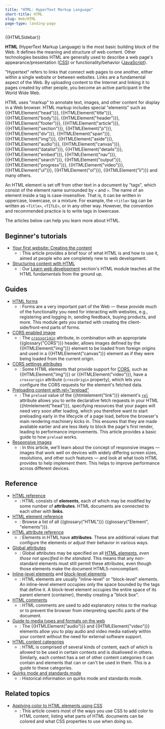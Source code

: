 ```yaml
---
title: "HTML: HyperText Markup Language"
short-title: HTML
slug: Web/HTML
page-type: landing-page
---
```


{{HTMLSidebar}}

**HTML** (HyperText Markup Language) is the most basic building block of the Web. It defines the meaning and structure of web content. Other technologies besides HTML are generally used to describe a web page's appearance/presentation ([CSS](/en-US/docs/Web/CSS)) or functionality/behavior ([JavaScript](/en-US/docs/Web/JavaScript)).

"Hypertext" refers to links that connect web pages to one another, either within a single website or between websites. Links are a fundamental aspect of the Web. By uploading content to the Internet and linking it to pages created by other people, you become an active participant in the World Wide Web.

HTML uses "markup" to annotate text, images, and other content for display in a Web browser. HTML markup includes special "elements" such as {{HTMLElement("head")}}, {{HTMLElement("title")}}, {{HTMLElement("body")}}, {{HTMLElement("header")}}, {{HTMLElement("footer")}}, {{HTMLElement("article")}}, {{HTMLElement("section")}}, {{HTMLElement("p")}}, {{HTMLElement("div")}}, {{HTMLElement("span")}}, {{HTMLElement("img")}}, {{HTMLElement("aside")}}, {{HTMLElement("audio")}}, {{HTMLElement("canvas")}}, {{HTMLElement("datalist")}}, {{HTMLElement("details")}}, {{HTMLElement("embed")}}, {{HTMLElement("nav")}}, {{HTMLElement("search")}}, {{HTMLElement("output")}}, {{HTMLElement("progress")}}, {{HTMLElement("video")}}, {{HTMLElement("ul")}}, {{HTMLElement("ol")}}, {{HTMLElement("li")}} and many others.

An HTML element is set off from other text in a document by "tags", which consist of the element name surrounded by `<` and `>`. The name of an element inside a tag is case-insensitive. That is, it can be written in uppercase, lowercase, or a mixture. For example, the `<title>` tag can be written as `<Title>`, `<TITLE>`, or in any other way. However, the convention and recommended practice is to write tags in lowercase.

The articles below can help you learn more about HTML.

## Beginner's tutorials

- [Your first website: Creating the content](/en-US/docs/Learn_web_development/Getting_started/Your_first_website/Creating_the_content)
  - : This article provides a brief tour of what HTML is and how to use it, aimed at people who are completely new to web development.
- [Structuring content with HTML](/en-US/docs/Learn_web_development/Core/Structuring_content)
  - : Our [Learn web development](/en-US/docs/Learn_web_development) section's HTML module teaches all the HTML fundamentals from the ground up.

## Guides

- [HTML forms](/en-US/docs/Learn_web_development/Extensions/Forms)
  - : Forms are a very important part of the Web — these provide much of the functionality you need for interacting with websites, e.g., registering and logging in, sending feedback, buying products, and more. This module gets you started with creating the client-side/front-end parts of forms.
- [CORS enabled image](/en-US/docs/Web/HTML/CORS_enabled_image)
  - : The [`crossorigin`](/en-US/docs/Web/HTML/Reference/Element/img#crossorigin) attribute, in combination with an appropriate {{glossary("CORS")}} header, allows images defined by the {{HTMLElement("img")}} element to be loaded from foreign origins and used in a {{HTMLElement("canvas")}} element as if they were being loaded from the current origin.
- [CORS settings attributes](/en-US/docs/Web/HTML/Reference/Attributes/crossorigin)
  - : Some HTML elements that provide support for [CORS](/en-US/docs/Web/HTTP/Guides/CORS), such as {{HTMLElement("img")}} or {{HTMLElement("video")}}, have a `crossorigin` attribute (`crossOrigin` property), which lets you configure the CORS requests for the element's fetched data.
- [Preloading content with rel="preload"](/en-US/docs/Web/HTML/Reference/Attributes/rel/preload)
  - : The `preload` value of the {{htmlelement("link")}} element's [`rel`](/en-US/docs/Web/HTML/Reference/Element/link#rel) attribute allows you to write declarative fetch requests in your HTML {{htmlelement("head")}}, specifying resources that your pages will need very soon after loading, which you therefore want to start preloading early in the lifecycle of a page load, before the browser's main rendering machinery kicks in. This ensures that they are made available earlier and are less likely to block the page's first render, leading to performance improvements. This article provides a basic guide to how `preload` works.
- [Responsive images](/en-US/docs/Web/HTML/Responsive_images)
  - : In this article, we'll learn about the concept of responsive images — images that work well on devices with widely differing screen sizes, resolutions, and other such features — and look at what tools HTML provides to help implement them. This helps to improve performance across different devices.

## Reference

- [HTML reference](/en-US/docs/Web/HTML/Reference)
  - : HTML consists of **elements**, each of which may be modified by some number of **attributes**. HTML documents are connected to each other with **links**.
- [HTML element reference](/en-US/docs/Web/HTML/Reference/Element)
  - : Browse a list of all {{glossary("HTML")}} {{glossary("Element", "elements")}}.
- [HTML attribute reference](/en-US/docs/Web/HTML/Reference/Attributes)
  - : Elements in HTML have **attributes**. These are additional values that configure the elements or adjust their behavior in various ways.
- [Global attributes](/en-US/docs/Web/HTML/Reference/Global_attributes)
  - : Global attributes may be specified on all [HTML elements](/en-US/docs/Web/HTML/Reference/Element), _even those not specified in the standard_. This means that any non-standard elements must still permit these attributes, even though those elements make the document HTML5-noncompliant.
- [Inline-level elements](/en-US/docs/Glossary/Inline-level_content) and [block-level elements](/en-US/docs/Glossary/Block-level_content)
  - : HTML elements are usually "inline-level" or "block-level" elements. An inline-level element occupies only the space bounded by the tags that define it. A block-level element occupies the entire space of its parent element (container), thereby creating a "block box".
- [HTML comments](/en-US/docs/Web/HTML/Guides/Comments)
  - : HTML comments are used to add explanatory notes to the markup or to prevent the browser from interpreting specific parts of the document.
- [Guide to media types and formats on the web](/en-US/docs/Web/Media/Guides/Formats)
  - : The {{HTMLElement("audio")}} and {{HTMLElement("video")}} elements allow you to play audio and video media natively within your content without the need for external software support.
- [HTML content categories](/en-US/docs/Web/HTML/Content_categories)
  - : HTML is comprised of several kinds of content, each of which is allowed to be used in certain contexts and is disallowed in others. Similarly, each context has a set of other content categories it can contain and elements that can or can't be used in them. This is a guide to these categories.
- [Quirks mode and standards mode](/en-US/docs/Web/HTML/Quirks_Mode_and_Standards_Mode)
  - : Historical information on quirks mode and standards mode.

## Related topics

- [Applying color to HTML elements using CSS](/en-US/docs/Web/CSS/CSS_colors/Applying_color)
  - : This article covers most of the ways you use CSS to add color to HTML content, listing what parts of HTML documents can be colored and what CSS properties to use when doing so.
